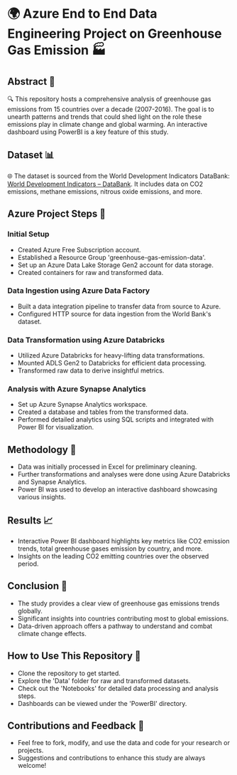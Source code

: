 # 🌍 Azure End to End Data Engineering Project on Greenhouse Gas Emission 🏭

## Abstract 📜
🔍 This repository hosts a comprehensive analysis of greenhouse gas emissions from 15 countries over a decade (2007-2016). The goal is to unearth patterns and trends that could shed light on the role these emissions play in climate change and global warming. An interactive dashboard using PowerBI is a key feature of this study.

## Dataset 📊
🌐 The dataset is sourced from the World Development Indicators DataBank: [World Development Indicators – DataBank](https://databank.worldbank.org/source/world-development-indicators). It includes data on CO2 emissions, methane emissions, nitrous oxide emissions, and more.

## Azure Project Steps 🚀
### Initial Setup
- Created Azure Free Subscription account.
- Established a Resource Group 'greenhouse-gas-emission-data'.
- Set up an Azure Data Lake Storage Gen2 account for data storage.
- Created containers for raw and transformed data.

### Data Ingestion using Azure Data Factory
- Built a data integration pipeline to transfer data from source to Azure.
- Configured HTTP source for data ingestion from the World Bank's dataset.

### Data Transformation using Azure Databricks
- Utilized Azure Databricks for heavy-lifting data transformations.
- Mounted ADLS Gen2 to Databricks for efficient data processing.
- Transformed raw data to derive insightful metrics.

### Analysis with Azure Synapse Analytics
- Set up Azure Synapse Analytics workspace.
- Created a database and tables from the transformed data.
- Performed detailed analytics using SQL scripts and integrated with Power BI for visualization.

## Methodology 🧪
- Data was initially processed in Excel for preliminary cleaning.
- Further transformations and analyses were done using Azure Databricks and Synapse Analytics.
- Power BI was used to develop an interactive dashboard showcasing various insights.

## Results 📈
- Interactive Power BI dashboard highlights key metrics like CO2 emission trends, total greenhouse gases emission by country, and more.
- Insights on the leading CO2 emitting countries over the observed period.

## Conclusion 🎯
- The study provides a clear view of greenhouse gas emissions trends globally.
- Significant insights into countries contributing most to global emissions.
- Data-driven approach offers a pathway to understand and combat climate change effects.

## How to Use This Repository 📘
- Clone the repository to get started.
- Explore the 'Data' folder for raw and transformed datasets.
- Check out the 'Notebooks' for detailed data processing and analysis steps.
- Dashboards can be viewed under the 'PowerBI' directory.

## Contributions and Feedback 💬
- Feel free to fork, modify, and use the data and code for your research or projects.
- Suggestions and contributions to enhance this study are always welcome!
